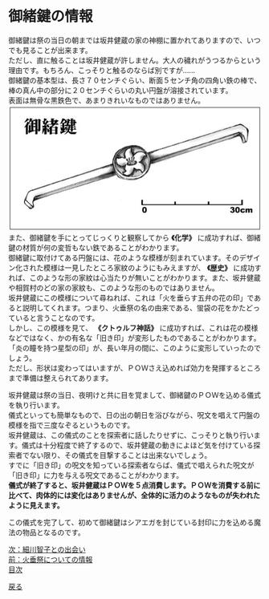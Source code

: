 # 御緒鍵の情報  
  
御緒鍵は祭の当日の朝までは坂井健蔵の家の神棚に置かれてありますので、いつでも見ることが出来ます。  
ただし、直に触ることは坂井健蔵が許しません。大人の穢れがうつるからという理由です。もちろん、こっそりと触るのならば別ですが……  
御緒鍵の基本型は、長さ７０センチぐらい、断面５センチ角の四角い鉄の棒で、棒の真ん中の部分に２０センチぐらいの丸い円盤が溶接されています。  
表面は無骨な黒鉄色で、あまりきれいなものではありません。
![](..\003_Picture\御緒鍵.gif)    
また、御緒鍵を手にとってじっくりと観察してから **《化学》** に成功すれば、御緒鍵の材質が何の変哲もない鉄であることがわかります。  
御緒鍵に取付けてある円盤には、花のような模様が刻まれています。そのデザイン化された模様は一見したところ家紋のようにもみえますが、 **《歴史》** に成功すれば、このような形の家紋は心当たりが無いことがわかります。また、坂井健蔵や相賀村のどの家の家紋も、このような形のものではありません。  
坂井健蔵にこの模様について尋ねれば、これは「火を垂らす五弁の花の印」であると説明してくれます。つまり、火垂祭の名の由来である、蛍袋の花をかたどっていると言うことなのです。  
しかし、この模様を見て、 **《クトゥルフ神話》** に成功すれば、これは花の模様などではなく、かの有名な「旧き印」が変形したものであることがわかります。「炎の瞳を持つ星型の印」が、長い年月の間に、このように変形していったのでしょう。  
ただし、形状は変わってはいますが、ＰＯＷさえ込めれば効力を発揮するところまで準備は整えられてあります。  
  
坂井健蔵は祭の当日、夜明けと共に目を覚まして、御緒鍵のＰＯＷを込める儀式を執り行います。  
儀式といっても簡単なもので、日の出の朝日を浴びながら、呪文を唱えて円盤の模様を指で三度なぞるというものです。  
坂井健蔵は、この儀式のことを探索者に話したりせずに、こっそりと執り行います。儀式は十分程度で終了するので、坂井健蔵の動きによほど気を付けている探索者でない限り、その儀式を目撃することは出来ないでしょう。  
すでに「旧き印」の呪文を知っている探索者ならば、儀式で唱えられた呪文が「旧き印」に力を与える呪文であることがわかります。  
**儀式が終了すると、坂井健蔵はＰＯＷを５点消費します。ＰＯＷを消費する前に比べて、肉体的には変化はありませんが、全体的に活力のようなものが失われたように見えます。**   
  
この儀式を完了して、初めて御緒鍵はシアエガを封じている封印に力を込める魔法の物品となるのです。  

[次：細川智子との出会い](019_細川智子との出会い.md)  
[前：火垂祭についての情報](017_火垂祭についての情報.md)  
[目次](004_シナリオ目次.md)  

<a href="javascript:history.back()">戻る</a>  

 